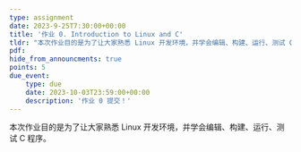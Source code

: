 ```yaml
---
type: assignment
date: 2023-9-25T7:30:00+00:00
title: '作业 0. Introduction to Linux and C'
tldr: "本次作业目的是为了让大家熟悉 Linux 开发环境，并学会编辑、构建、运行、测试 C 程序。"
pdf: 
hide_from_announcments: true
points: 5
due_event:
    type: due
    date: 2023-10-03T23:59:00+00:00
    description: '作业 0 提交！'
---
```


本次作业目的是为了让大家熟悉 Linux 开发环境，并学会编辑、构建、运行、测试 C 程序。
